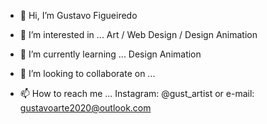 - 👋 Hi, I’m Gustavo Figueiredo

- 👀 I’m interested in ...
Art / Web Design / Design Animation

- 🌱 I’m currently learning ...
Design Animation

- 💞️ I’m looking to collaborate on ...

- 📫 How to reach me ...
Instagram: @gust_artist or e-mail: gustavoarte2020@outlook.com

<!---
gustafigueiredo/gustafigueiredo is a ✨ special ✨ repository because its `README.md` (this file) appears on your GitHub profile.
You can click the Preview link to take a look at your changes.
--->
